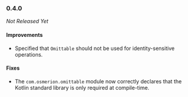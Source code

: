 ### 0.4.0

_Not Released Yet_

#### Improvements

- Specified that `Omittable` should not be used for identity-sensitive
  operations.

#### Fixes

- The `com.osmerion.omittable` module now correctly declares that the Kotlin
  standard library is only required at compile-time.
